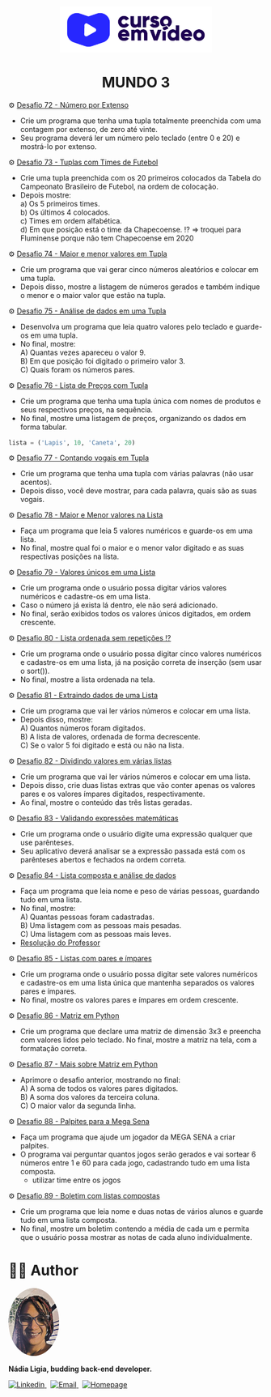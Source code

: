 <p align="center">
  <img src="../../.github/logo.png" width=300 alt="Curso em Vídeo">
</p>
<h1 align="center">MUNDO 3</h1>

⚙️ [Desafio 72 - Número por Extenso](./challenge072.py)
- Crie um programa que tenha uma tupla totalmente preenchida com uma contagem por extenso, de zero até vinte. 
- Seu programa deverá ler um número pelo teclado (entre 0 e 20) e mostrá-lo por extenso.

⚙️ [Desafio 73 - Tuplas com Times de Futebol](./challenge073.py)
- Crie uma tupla preenchida com os 20 primeiros colocados da Tabela do Campeonato Brasileiro de Futebol, na ordem de colocação. 
- Depois mostre:<br>
  a) Os 5 primeiros times.<br>
  b) Os últimos 4 colocados.<br>
  c) Times em ordem alfabética.<br>
  d) Em que posição está o time da Chapecoense. ⁉️ ⇒ troquei para Fluminense porque não tem Chapecoense em 2020

⚙️ [Desafio 74 - Maior e menor valores em Tupla](./challenge074.py)
- Crie um programa que vai gerar cinco números aleatórios e colocar em uma tupla. 
- Depois disso, mostre a listagem de números gerados e também indique o menor e o maior valor que estão na tupla.

⚙️ [Desafio 75 - Análise de dados em uma Tupla](./challenge075.py)
- Desenvolva um programa que leia quatro valores pelo teclado e guarde-os em uma tupla. 
- No final, mostre:<br>
  A) Quantas vezes apareceu o valor 9.<br>
  B) Em que posição foi digitado o primeiro valor 3.<br>
  C) Quais foram os números pares.

⚙️ [Desafio 76 - Lista de Preços com Tupla](./challenge076.py)
- Crie um programa que tenha uma tupla única com nomes de produtos e seus respectivos preços, na sequência. 
- No final, mostre uma listagem de preços, organizando os dados em forma tabular.

```python
lista = ('Lapis', 10, 'Caneta', 20)
```

⚙️ [Desafio 77 - Contando vogais em Tupla](./challenge077.py)
- Crie um programa que tenha uma tupla com várias palavras (não usar acentos). 
- Depois disso, você deve mostrar, para cada palavra, quais são as suas vogais.

⚙️ [Desafio 78 - Maior e Menor valores na Lista](./challenge078.py)
- Faça um programa que leia 5 valores numéricos e guarde-os em uma lista. 
- No final, mostre qual foi o maior e o menor valor digitado e as suas respectivas posições na lista.

⚙️ [Desafio 79 - Valores únicos em uma Lista](./challenge079.py)
- Crie um programa onde o usuário possa digitar vários valores numéricos e cadastre-os em uma lista. 
- Caso o número já exista lá dentro, ele não será adicionado. 
- No final, serão exibidos todos os valores únicos digitados, em ordem crescente.

⚙️ [Desafio 80 - Lista ordenada sem repetições ⁉️](./challenge080.py)
- Crie um programa onde o usuário possa digitar cinco valores numéricos e cadastre-os em uma lista, já na posição correta de inserção (sem usar o sort()). 
- No final, mostre a lista ordenada na tela.

⚙️ [Desafio 81 - Extraindo dados de uma Lista](./challenge081.py)
- Crie um programa que vai ler vários números e colocar em uma lista. 
- Depois disso, mostre:<br>
  A) Quantos números foram digitados.<br>
  B) A lista de valores, ordenada de forma decrescente.<br>
  C) Se o valor 5 foi digitado e está ou não na lista.

⚙️ [Desafio 82 - Dividindo valores em várias listas](./challenge082.py)
- Crie um programa que vai ler vários números e colocar em uma lista. 
- Depois disso, crie duas listas extras que vão conter apenas os valores pares e os valores ímpares digitados, respectivamente. 
- Ao final, mostre o conteúdo das três listas geradas.

⚙️ [Desafio 83 - Validando expressões matemáticas](./challenge083.py)
- Crie um programa onde o usuário digite uma expressão qualquer que use parênteses. 
- Seu aplicativo deverá analisar se a expressão passada está com os parênteses abertos e fechados na ordem correta.

⚙️ [Desafio 84 - Lista composta e análise de dados](./challenge084.py)
- Faça um programa que leia nome e peso de várias pessoas, guardando tudo em uma lista. 
- No final, mostre:<br>
  A) Quantas pessoas foram cadastradas.<br>
  B) Uma listagem com as pessoas mais pesadas.<br>
  C) Uma listagem com as pessoas mais leves.
- [Resolução do Professor](./challenge084P.py)

⚙️ [Desafio 85 - Listas com pares e ímpares](./challenge085.py)
- Crie um programa onde o usuário possa digitar sete valores numéricos e cadastre-os em uma lista única que mantenha separados os valores pares e ímpares. 
- No final, mostre os valores pares e ímpares em ordem crescente.

⚙️ [Desafio 86 - Matriz em Python](./challenge086.py)
- Crie um programa que declare uma matriz de dimensão 3x3 e preencha com valores lidos pelo teclado. No final, mostre a matriz na tela, com a formatação correta.

⚙️ [Desafio 87 - Mais sobre Matriz em Python](./challenge087.py)
- Aprimore o desafio anterior, mostrando no final: <br>
  A) A soma de todos os valores pares digitados.<br>
  B) A soma dos valores da terceira coluna.<br>
  C) O maior valor da segunda linha.

⚙️ [Desafio 88 - Palpites para a Mega Sena](./challenge088.py)
- Faça um programa que ajude um jogador da MEGA SENA a criar palpites.
- O programa vai perguntar quantos jogos serão gerados e vai sortear 6 números entre 1 e 60 para cada jogo, cadastrando tudo em uma lista composta.
  - utilizar time entre os jogos

⚙️ [Desafio 89 - Boletim com listas compostas](./challenge089.py)
- Crie um programa que leia nome e duas notas de vários alunos e guarde tudo em uma lista composta. 
- No final, mostre um boletim contendo a média de cada um e permita que o usuário possa mostrar as notas de cada aluno individualmente.

[comment]: <> (⚙️ [Desafio 90 - Dicionário em Python]&#40;./challenge090.py&#41;)

[comment]: <> (- Faça um programa que leia nome e média de um aluno, guardando também a situação em um dicionário. )

[comment]: <> (- No final, mostre o conteúdo da estrutura na tela.)

[comment]: <> (⚙️ [Desafio 91 - Jogo de Dados em Python]&#40;./challenge091.py&#41;)

[comment]: <> (- Crie um programa onde 4 jogadores joguem um dado e tenham resultados aleatórios. Guarde esses resultados em um dicionário em Python. )

[comment]: <> (- No final, coloque esse dicionário em ordem, sabendo que o vencedor tirou o maior número no dado.)

[comment]: <> (⚙️ [Desafio 92 - Cadastro de Trabalhador em Python]&#40;./challenge092.py&#41;)

[comment]: <> (- Crie um programa que leia nome, ano de nascimento e carteira de trabalho e cadastre-o &#40;com idade&#41; em um dicionário. )

[comment]: <> (- Se por acaso a CTPS for diferente de ZERO, o dicionário receberá também o ano de contratação e o salário. )

[comment]: <> (- Calcule e acrescente, além da idade, com quantos anos a pessoa vai se aposentar.)

[comment]: <> (⚙️ [Desafio 93 - Cadastro de Jogador de Futebol]&#40;./challenge093.py&#41;)

[comment]: <> (- Crie um programa que gerencie o aproveitamento de um jogador de futebol. )

[comment]: <> (- O programa vai ler o nome do jogador e quantas partidas ele jogou. )

[comment]: <> (- Depois vai ler a quantidade de gols feitos em cada partida. )

[comment]: <> (- No final, tudo isso será guardado em um dicionário, incluindo o total de gols feitos durante o campeonato.)

[comment]: <> (⚙️ [Desafio 94 - Unindo dicionários e listas]&#40;./challenge094.py&#41;)

[comment]: <> (- Crie um programa que leia nome, sexo e idade de várias pessoas, guardando os dados de cada pessoa em um dicionário e todos os dicionários em uma lista. )

[comment]: <> (- No final, mostre: <br>)

[comment]: <> (  A&#41; Quantas pessoas foram cadastradas<br>)

[comment]: <> (  B&#41; A média de idade<br>)

[comment]: <> (  C&#41; Uma lista com as mulheres<br>)

[comment]: <> (  D&#41; Uma lista de pessoas com idade acima da média)

[comment]: <> (⚙️ [Desafio 95 - Aprimorando os Dicionários]&#40;./challenge095.py&#41;)

[comment]: <> (- Aprimore o desafio 93 para que ele funcione com vários jogadores, incluindo um sistema de visualização de detalhes do aproveitamento de cada jogador.)

[comment]: <> (⚙️ [Desafio 96 - Função que calcula área]&#40;./challenge096.py&#41;)

[comment]: <> (- Faça um programa que tenha uma função chamada área&#40;&#41;, que receba as dimensões de um terreno retangular &#40;largura e comprimento&#41; e mostre a área do terreno.)

[comment]: <> (⚙️ [Desafio 97 - Um print especial]&#40;./challenge097.py&#41;)

[comment]: <> (- Faça um programa que tenha uma função chamada escreva&#40;&#41;, que receba um texto qualquer como parâmetro e mostre uma mensagem com tamanho adaptável.)

[comment]: <> (⚙️ [Desafio 98 - Função de Contador]&#40;./challenge098.py&#41;)

[comment]: <> (- Faça um programa que tenha uma função chamada contador&#40;&#41;, que receba três parâmetros: início, fim e passo. )

[comment]: <> (- Seu programa tem que realizar três contagens através da função criada:<br>)

[comment]: <> (  a&#41; de 1 até 10, de 1 em 1<br>)

[comment]: <> (  b&#41; de 10 até 0, de 2 em 2<br>)

[comment]: <> (  c&#41; uma contagem personalizada)

[comment]: <> (⚙️ [Desafio 99 - Função que descobre o maior]&#40;./challenge099.py&#41;)

[comment]: <> (- Faça um programa que tenha uma função chamada maior&#40;&#41;, que receba vários parâmetros com valores inteiros. )

[comment]: <> (- Seu programa tem que analisar todos os valores e dizer qual deles é o maior.)

[comment]: <> (⚙️ [Desafio 100 - Funções para sortear e somar]&#40;./challenge100.py&#41;)

[comment]: <> (- Faça um programa que tenha uma lista chamada números e duas funções chamadas sorteia&#40;&#41; e somaPar&#40;&#41;. )

[comment]: <> (- A primeira função vai sortear 5 números e vai colocá-los dentro da lista e a segunda função vai mostrar a soma entre todos os valores pares sorteados pela função anterior.)

[comment]: <> (⚙️ [Desafio 101 - Funções para votação]&#40;./challenge101.py&#41;)

[comment]: <> (- Crie um programa que tenha uma função chamada voto&#40;&#41; que vai receber como parâmetro o ano de nascimento de uma pessoa, retornando um valor literal indicando se uma pessoa tem voto NEGADO, OPCIONAL e OBRIGATÓRIO nas eleições.)

[comment]: <> (⚙️ [Desafio 102 - Função para Fatorial]&#40;./challenge102.py&#41;)

[comment]: <> (- Crie um programa que tenha uma função fatorial&#40;&#41; que receba dois parâmetros: o primeiro que indique o número a calcular e outro chamado show, que será um valor lógico &#40;opcional&#41; indicando se será mostrado ou não na tela o processo de cálculo do fatorial.)

[comment]: <> (⚙️ [Desafio 103 - Ficha do Jogador]&#40;./challenge103.py&#41;)

[comment]: <> (- Faça um programa que tenha uma função chamada ficha&#40;&#41;, que receba dois parâmetros opcionais: o nome de um jogador e quantos gols ele marcou. )

[comment]: <> (- O programa deverá ser capaz de mostrar a ficha do jogador, mesmo que algum dado não tenha sido informado corretamente.)

[comment]: <> (⚙️ [Desafio 104 - Validando entrada de dados em Python]&#40;./challenge104.py&#41;)

[comment]: <> (- Crie um programa que tenha a função leiaInt&#40;&#41;, que vai funcionar de forma semelhante 'a função input&#40;&#41; do Python, só que fazendo a validação para aceitar apenas um valor numérico.)

[comment]: <> (  *Ex: n = leiaInt&#40;'Digite um n: '&#41;*)

[comment]: <> (⚙️ [Desafio 105 - Analisando e gerando Dicionários]&#40;./challenge105.py&#41;)

[comment]: <> (- Faça um programa que tenha uma função notas&#40;&#41; que pode receber várias notas de alunos e vai retornar um dicionário com as seguintes informações:)

[comment]: <> (⚙️ [Desafio 106 - Sistema interativo de ajuda em Python]&#40;./challenge106.py&#41;)

[comment]: <> (- Faça um mini-sistema que utilize o Interactive Help do Python. )

[comment]: <> (- O usuário vai digitar o comando e o manual vai aparecer. )

[comment]: <> (- Quando o usuário digitar a palavra 'FIM', o programa se encerrará. )

[comment]: <> (- Importante: use cores.)

[comment]: <> (⚙️ [Desafio 107 - Exercitando módulos em Python]&#40;./challenge107.py&#41;)

[comment]: <> (- Crie um módulo chamado `moeda.py` que tenha as funções incorporadas aumentar&#40;&#41;, diminuir&#40;&#41;, dobro&#40;&#41; e metade&#40;&#41;. )

[comment]: <> (- Faça também um programa que importe esse módulo e use algumas dessas funções.)

[comment]: <> (⚙️ [Desafio 108 - Formatando Moedas em Python]&#40;./challenge108.py&#41;)

[comment]: <> (- Adapte o código do desafio 107, criando uma função adicional chamada moeda&#40;&#41; que consiga mostrar os números como um valor monetário formatado.)

[comment]: <> (⚙️ [Desafio 109 - Formatando Moedas em Python]&#40;./challenge109.py&#41;)

[comment]: <> (- Modifique as funções que form criadas no desafio 107 para que elas aceitem um parâmetro a mais, informando se o valor retornado por elas vai ser ou não formatado pela função moeda&#40;&#41;, desenvolvida no desafio 108.)

[comment]: <> (⚙️ [Desafio 110 - Reduzindo ainda mais seu programa]&#40;./challenge110.py&#41;)

[comment]: <> (- Adicione o módulo `moeda.py` criado nos desafios anteriores, uma função chamada resumo&#40;&#41;, que mostre na tela algumas informações geradas pelas funções que já temos no módulo criado até aqui.)

[comment]: <> (⚙️ [Desafio 111 - Transformando módulos em pacotes]&#40;./challenge111.py&#41;)

[comment]: <> (- Crie um pacote chamado utilidadesCeV que tenha dois módulos internos chamados moeda e dado. )

[comment]: <> (- Transfira todas as funções utilizadas nos desafios 107, 108 e 109 para o primeiro pacote e mantenha tudo funcionando.)

[comment]: <> (⚙️ [Desafio 112 - Entrada de dados monetários]&#40;./challenge112.py&#41;)

[comment]: <> (- Dentro do pacote utilidadesCeV que criamos no desafio 111, temos um módulo chamado dado. )

[comment]: <> (- Crie uma função chamada leiaDinheiro&#40;&#41; que seja capaz de funcionar como a função imputa&#40;&#41;, mas com uma validação de dados para aceitar apenas valores que seja monetários.)

[comment]: <> (⚙️ [Desafio 113 - Funções aprofundadas em Python]&#40;./challenge113.py&#41;)

[comment]: <> (- Reescreva a função leiaInt&#40;&#41; que fizemos no desafio 104, incluindo agora a possibilidade da digitação de um número de tipo inválido. )

[comment]: <> (- Aproveite e crie também uma função leiaFloat&#40;&#41; com a mesma funcionalidade.)

[comment]: <> (⚙️ [Desafio 114 - Site está acessível?]&#40;./challenge114.py&#41;)

[comment]: <> (- Crie um código em Python que teste se o site pudim está acessível pelo computador usado.)

[comment]: <> (⚙️ [Desafio 115a - Criando um menu em Python]&#40;./challenge115a.py&#41;)

[comment]: <> (- Vamos criar um menu em Python, usando modularização.)

[comment]: <> (⚙️ [Desafio 115b - Arquivos com Python]&#40;./challenge115b.py&#41;)

[comment]: <> (- Vamos ver como fazer acesso a arquivos usando o Python.)

[comment]: <> (⚙️ [Desafio 115c - Finalizando o projeto]&#40;./challenge115c.py&#41;)

[comment]: <> (- Vamos finalizar o projeto de acesso a arquivos em Python.)

# 👩‍💼 Author
<img src="../../.github/picture.png" width="100px;" alt="Picture"/>
<p><b>Nádia Ligia, budding back-end developer.</b></p>
<a href="https://www.linkedin.com/in/nlnadialigia/">
  <img alt="Linkedin" src="https://img.shields.io/badge/-Linkedin -8703A4?style=flat&logo=Linkedin&logoColor=white&link=https://www.linkedin.com/in/nlnadialigia/" />
</a>&nbsp;
<a href="mailto:nlnadialigia@gmail.com">
  <img alt="Email" src="https://img.shields.io/badge/-Email-8703A4?style=flat&logo=Gmail&logoColor=white&link=mailto:nlnadialigia@gmail.com" />
</a>&nbsp;
<a href="https://www.nlnadialigia.com">
  <img alt="Homepage" src="https://img.shields.io/badge/-Homepage-8703A4" />
</a>